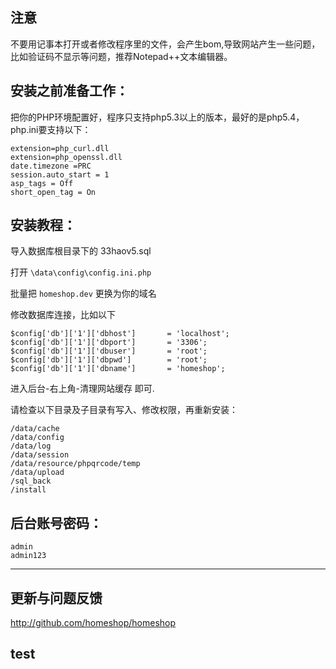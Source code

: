 
## 注意

不要用记事本打开或者修改程序里的文件，会产生bom,导致网站产生一些问题，
比如验证码不显示等问题，推荐Notepad++文本编辑器。

## 安装之前准备工作：

把你的PHP环境配置好，程序只支持php5.3以上的版本，最好的是php5.4，php.ini要支持以下：
 
    extension=php_curl.dll
    extension=php_openssl.dll
    date.timezone =PRC
    session.auto_start = 1
    asp_tags = Off
    short_open_tag = On


## 安装教程：

导入数据库根目录下的 33haov5.sql

打开 `\data\config\config.ini.php`

批量把 `homeshop.dev` 更换为你的域名

修改数据库连接，比如以下

    $config['db']['1']['dbhost']       = 'localhost';
    $config['db']['1']['dbport']       = '3306';
    $config['db']['1']['dbuser']       = 'root';
    $config['db']['1']['dbpwd']        = 'root';
    $config['db']['1']['dbname']       = 'homeshop';


进入后台-右上角-清理网站缓存 即可.


请检查以下目录及子目录有写入、修改权限，再重新安装：

    /data/cache
    /data/config
    /data/log
    /data/session
    /data/resource/phpqrcode/temp
    /data/upload
    /sql_back
    /install

## 后台账号密码：

    admin
    admin123
    
----------------------------------------------

## 更新与问题反馈

http://github.com/homeshop/homeshop

## test



